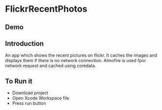 # FlickrRecentPhotos

## Demo

## Introduction

An app which shows the recent pictures on flickr. It caches the images and displays them if there is no network connection. Almofire
is used fpor network request and cached using coredata.

## To Run it
 * Download project 
 * Open Xcode Workspace file
 * Press run button
 
